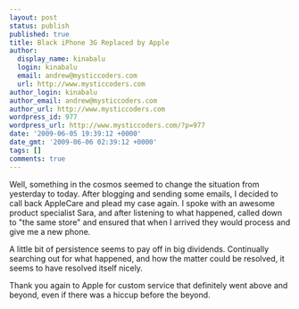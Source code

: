 ```yaml
---
layout: post
status: publish
published: true
title: Black iPhone 3G Replaced by Apple
author:
  display_name: kinabalu
  login: kinabalu
  email: andrew@mysticcoders.com
  url: http://www.mysticcoders.com
author_login: kinabalu
author_email: andrew@mysticcoders.com
author_url: http://www.mysticcoders.com
wordpress_id: 977
wordpress_url: http://www.mysticcoders.com/?p=977
date: '2009-06-05 19:39:12 +0000'
date_gmt: '2009-06-06 02:39:12 +0000'
tags: []
comments: true
---
```

Well, something in the cosmos seemed to change the situation from yesterday to today.  After blogging and sending some emails, I decided to call back AppleCare and plead my case again.  I spoke with an awesome product specialist Sara, and after listening to what happened, called down to "the same store" and ensured that when I arrived they would process and give me a new phone.

A little bit of persistence seems to pay off in big dividends.  Continually searching out for what happened, and how the matter could be resolved, it seems to have resolved itself nicely.

Thank you again to Apple for custom service that definitely went above and beyond, even if there was a hiccup before the beyond. 

